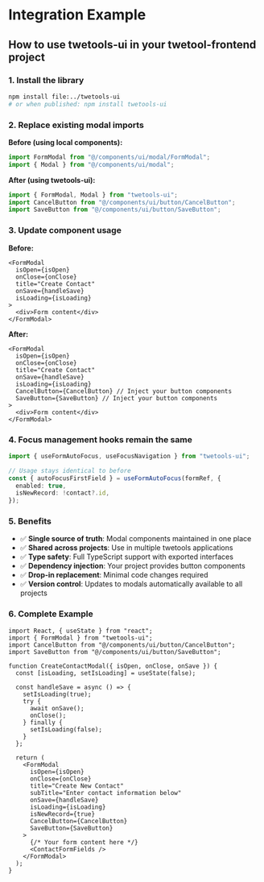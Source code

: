 # Integration Example

## How to use twetools-ui in your twetool-frontend project

### 1. Install the library

```bash
npm install file:../twetools-ui
# or when published: npm install twetools-ui
```

### 2. Replace existing modal imports

**Before (using local components):**

```typescript
import FormModal from "@/components/ui/modal/FormModal";
import { Modal } from "@/components/ui/modal";
```

**After (using twetools-ui):**

```typescript
import { FormModal, Modal } from "twetools-ui";
import CancelButton from "@/components/ui/button/CancelButton";
import SaveButton from "@/components/ui/button/SaveButton";
```

### 3. Update component usage

**Before:**

```tsx
<FormModal
  isOpen={isOpen}
  onClose={onClose}
  title="Create Contact"
  onSave={handleSave}
  isLoading={isLoading}
>
  <div>Form content</div>
</FormModal>
```

**After:**

```tsx
<FormModal
  isOpen={isOpen}
  onClose={onClose}
  title="Create Contact"
  onSave={handleSave}
  isLoading={isLoading}
  CancelButton={CancelButton} // Inject your button components
  SaveButton={SaveButton} // Inject your button components
>
  <div>Form content</div>
</FormModal>
```

### 4. Focus management hooks remain the same

```typescript
import { useFormAutoFocus, useFocusNavigation } from "twetools-ui";

// Usage stays identical to before
const { autoFocusFirstField } = useFormAutoFocus(formRef, {
  enabled: true,
  isNewRecord: !contact?.id,
});
```

### 5. Benefits

- ✅ **Single source of truth**: Modal components maintained in one place
- ✅ **Shared across projects**: Use in multiple twetools applications
- ✅ **Type safety**: Full TypeScript support with exported interfaces
- ✅ **Dependency injection**: Your project provides button components
- ✅ **Drop-in replacement**: Minimal code changes required
- ✅ **Version control**: Updates to modals automatically available to all projects

### 6. Complete Example

```tsx
import React, { useState } from "react";
import { FormModal } from "twetools-ui";
import CancelButton from "@/components/ui/button/CancelButton";
import SaveButton from "@/components/ui/button/SaveButton";

function CreateContactModal({ isOpen, onClose, onSave }) {
  const [isLoading, setIsLoading] = useState(false);

  const handleSave = async () => {
    setIsLoading(true);
    try {
      await onSave();
      onClose();
    } finally {
      setIsLoading(false);
    }
  };

  return (
    <FormModal
      isOpen={isOpen}
      onClose={onClose}
      title="Create New Contact"
      subTitle="Enter contact information below"
      onSave={handleSave}
      isLoading={isLoading}
      isNewRecord={true}
      CancelButton={CancelButton}
      SaveButton={SaveButton}
    >
      {/* Your form content here */}
      <ContactFormFields />
    </FormModal>
  );
}
```
